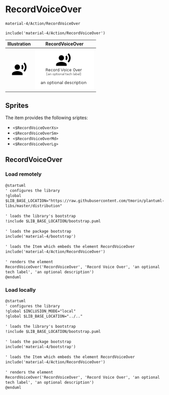 # RecordVoiceOver


```text
material-4/Action/RecordVoiceOver
```

```text
include('material-4/Action/RecordVoiceOver')
```



| Illustration | RecordVoiceOver |
| :---: | :---: |
| ![illustration for Illustration](../../material-4/Action/RecordVoiceOver.png) | ![illustration for RecordVoiceOver](../../material-4/Action/RecordVoiceOver.Local.png) |



## Sprites
The item provides the following sriptes:

- `<$RecordVoiceOverXs>`
- `<$RecordVoiceOverSm>`
- `<$RecordVoiceOverMd>`
- `<$RecordVoiceOverLg>`





## RecordVoiceOver

### Load remotely
```plantuml
@startuml
' configures the library
!global $LIB_BASE_LOCATION="https://raw.githubusercontent.com/tmorin/plantuml-libs/master/distribution"

' loads the library's bootstrap
!include $LIB_BASE_LOCATION/bootstrap.puml

' loads the package bootstrap
include('material-4/bootstrap')

' loads the Item which embeds the element RecordVoiceOver
include('material-4/Action/RecordVoiceOver')

' renders the element
RecordVoiceOver('RecordVoiceOver', 'Record Voice Over', 'an optional tech label', 'an optional description')
@enduml
```

### Load locally
```plantuml
@startuml
' configures the library
!global $INCLUSION_MODE="local"
!global $LIB_BASE_LOCATION="../.."

' loads the library's bootstrap
!include $LIB_BASE_LOCATION/bootstrap.puml

' loads the package bootstrap
include('material-4/bootstrap')

' loads the Item which embeds the element RecordVoiceOver
include('material-4/Action/RecordVoiceOver')

' renders the element
RecordVoiceOver('RecordVoiceOver', 'Record Voice Over', 'an optional tech label', 'an optional description')
@enduml
```

